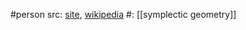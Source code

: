 #person 
src: [site](https://math.berkeley.edu/~hutching/), [wikipedia](https://en.wikipedia.org/wiki/Michael_Hutchings_(mathematician)) 
#: [[symplectic geometry]] 
